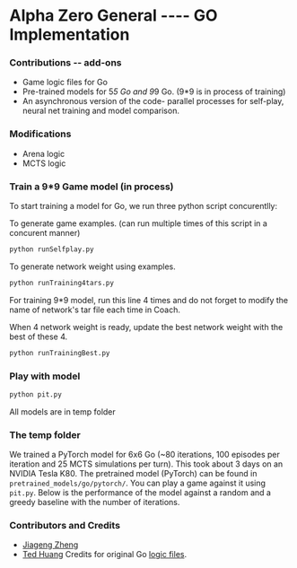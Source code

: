 # Alpha Zero General ---- GO Implementation


### Contributions -- add-ons
* Game logic files for Go
* Pre-trained models for 5*5 Go and 9*9 Go. (9*9 is in process of training)
* An asynchronous version of the code- parallel processes for self-play, neural net training and model comparison. 

### Modifications
* Arena logic
* MCTS logic

### Train a 9*9 Game model (in process)

To start training a model for Go, we run three python script concurentlly:

To generate game examples. (can run multiple times of this script in a concurent manner)
```bash
python runSelfplay.py
```

To generate network weight using examples.
```bash
python runTraining4tars.py
```
For training 9*9 model, run this line 4 times and do not forget to modify the name of network's tar file each time in Coach.

When 4 network weight is ready, update the best network weight with the best of these 4.
```bash
python runTrainingBest.py
```
### Play with model
```bash
python pit.py
```
All models are in temp folder

### The temp folder
We trained a PyTorch model for 6x6 Go (~80 iterations, 100 episodes per iteration and 25 MCTS simulations per turn). This took about 3 days on an NVIDIA Tesla K80. The pretrained model (PyTorch) can be found in ```pretrained_models/go/pytorch/```. You can play a game against it using ```pit.py```. Below is the performance of the model against a random and a greedy baseline with the number of iterations.



### Contributors and Credits
* [Jiageng Zheng](https://github.com/jiz322) 
* [Ted Huang](https://github.com/teddy57320) Credits for original Go [logic files](https://github.com/teddy57320/go).


